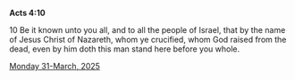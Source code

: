 **Acts 4:10**

10 Be it known unto you all, and to all the people of Israel, that by the name of Jesus Christ of Nazareth, whom ye crucified, whom God raised from the dead, even by him doth this man stand here before you whole.

[Monday 31-March, 2025](https://getbible.life/kjv/Acts/4/10)
